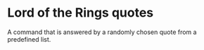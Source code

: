 # Lord of the Rings quotes

A command that is answered by a randomly chosen quote from a predefined list.
